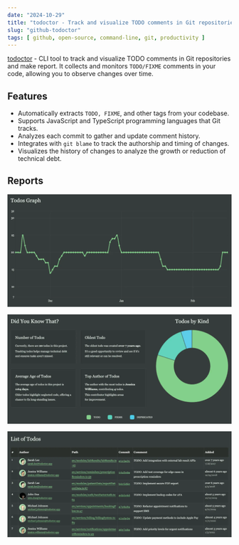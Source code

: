 ```yaml
---
date: "2024-10-29"
title: "todoctor - Track and visualize TODO comments in Git repositories"
slug: "github-todoctor"
tags: [ github, open-source, command-line, git, productivity ]
---
```




[todoctor][1] - CLI tool to track and visualize TODO comments in Git repositories and make report. It collects and monitors `TODO/FIXME` comments in your code, allowing you to observe changes over time.

## Features
* Automatically extracts `TODO, FIXME`, and other tags from your codebase.
* Supports JavaScript and TypeScript programming languages that Git tracks.
* Analyzes each commit to gather and update comment history.
* Integrates with `git blame` to track the authorship and timing of changes.
* Visualizes the history of changes to analyze the growth or reduction of technical debt.

## Reports

![Todo's graph over time][2]

![Todo's summary][3]

![List of Todo's][4]



  [1]: https://github.com/ekmas/neobrutalism-components
  [2]: https://raw.githubusercontent.com/azat-io/todoctor/main/assets/graph-dark.webp
  [3]: https://raw.githubusercontent.com/azat-io/todoctor/main/assets/info-dark.webp
  [4]: https://raw.githubusercontent.com/azat-io/todoctor/main/assets/list-dark.webp
